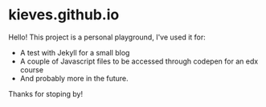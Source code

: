 # kieves.github.io

Hello! This project is a personal playground, I've used it for:

* A test with Jekyll for a small blog
* A couple of Javascript files to be accessed through codepen for an edx course 
* And probably more in the future.

Thanks for stoping by!
